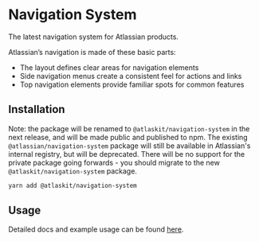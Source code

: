 # Navigation System

The latest navigation system for Atlassian products.

Atlassian’s navigation is made of these basic parts:

- The layout defines clear areas for navigation elements
- Side navigation menus create a consistent feel for actions and links
- Top navigation elements provide familiar spots for common features

## Installation

Note: the package will be renamed to `@atlaskit/navigation-system` in the next release, and will be
made public and published to npm. The existing `@atlassian/navigation-system` package will still be
available in Atlassian's internal registry, but will be deprecated. There will be no support for the
private package going forwards - you should migrate to the new `@atlaskit/navigation-system`
package.

```sh
yarn add @atlaskit/navigation-system
```

## Usage

Detailed docs and example usage can be found
[here](https://atlassian.design/components/navigation-system/).
